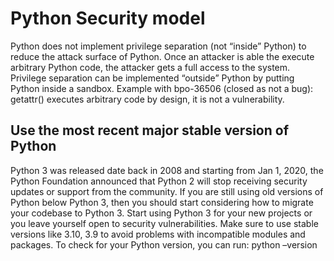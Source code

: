 
# Python Security model
Python does not implement privilege separation (not “inside” Python) to reduce the attack surface of Python. Once an attacker is able the execute arbitrary Python code, the attacker gets a full access to the system. Privilege separation can be implemented “outside” Python by putting Python inside a sandbox.
Example with bpo-36506 (closed as not a bug): getattr() executes arbitrary code by design, it is not a vulnerability.

## Use the most recent major stable version of Python
Python 3 was released date back in 2008 and starting from Jan 1, 2020, the Python Foundation announced that Python 2 will stop receiving security updates or support from the community. 
If you are still using old versions of Python below Python 3, then you should start considering how to migrate your codebase to Python 3. Start using Python 3 for your new projects or you leave yourself open to security vulnerabilities. Make sure to use stable versions like 3.10, 3.9 to avoid problems with incompatible modules and packages.
To check for your Python version, you can run:
python –version
